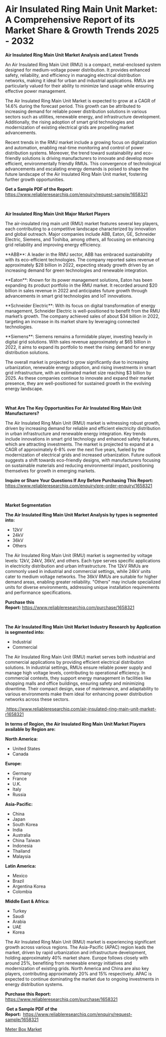 <p><h1>Air Insulated Ring Main Unit Market: A Comprehensive Report of its Market Share & Growth Trends 2025 - 2032</h1></p><p><strong>Air Insulated Ring Main Unit Market Analysis and Latest Trends</strong></p>
<p><p>An Air Insulated Ring Main Unit (RMU) is a compact, metal-enclosed system designed for medium-voltage power distribution. It provides enhanced safety, reliability, and efficiency in managing electrical distribution networks, making it ideal for urban and industrial applications. RMUs are particularly valued for their ability to minimize land usage while ensuring effective power management.</p><p>The Air Insulated Ring Main Unit Market is expected to grow at a CAGR of 14.6% during the forecast period. This growth can be attributed to increasing demand for reliable power distribution solutions in various sectors such as utilities, renewable energy, and infrastructure development. Additionally, the rising adoption of smart grid technologies and modernization of existing electrical grids are propelling market advancements.</p><p>Recent trends in the RMU market include a growing focus on digitalization and automation, enabling real-time monitoring and control of power distribution systems. Moreover, the trend toward sustainability and eco-friendly solutions is driving manufacturers to innovate and develop more efficient, environmentally friendly RMUs. This convergence of technological advancements and escalating energy demands is poised to shape the future landscape of the Air Insulated Ring Main Unit market, fostering further growth opportunities.</p></p>
<p><strong>Get a Sample PDF of the Report:&nbsp;</strong> <a href="https://www.reliableresearchiq.com/enquiry/request-sample/1658321?utm_campaign=3123&utm_medium=2&utm_source=Github&utm_content=ia&utm_term=08042025&utm_id=air-insulated-ring-main-unit">https://www.reliableresearchiq.com/enquiry/request-sample/1658321</a></p>
<p>&nbsp;</p>
<p><strong>Air Insulated Ring Main Unit Major Market Players</strong></p>
<p><p>The air-insulated ring main unit (RMU) market features several key players, each contributing to a competitive landscape characterized by innovation and global outreach. Major companies include ABB, Eaton, GE, Schneider Electric, Siemens, and Toshiba, among others, all focusing on enhancing grid reliability and improving energy efficiency.</p><p>**ABB**: A leader in the RMU sector, ABB has embraced sustainability with its eco-efficient technologies. The company reported sales revenue of approximately $28 billion in 2022, expecting steady growth driven by an increasing demand for green technologies and renewable integration.</p><p>**Eaton**: Known for its power management solutions, Eaton has been expanding its product portfolio in the RMU market. It recorded around $20 billion in sales revenue in 2022 and anticipates future growth through advancements in smart grid technologies and IoT innovations.</p><p>**Schneider Electric**: With its focus on digital transformation of energy management, Schneider Electric is well-positioned to benefit from the RMU market’s growth. The company achieved sales of about $34 billion in 2022, targeting an increase in its market share by leveraging connected technologies.</p><p>**Siemens**: Siemens remains a formidable player, investing heavily in digital grid solutions. With sales revenue approximately at $65 billion in 2022, it aims to expand its portfolio to meet the rising demand for energy distribution solutions.</p><p>The overall market is projected to grow significantly due to increasing urbanization, renewable energy adoption, and rising investments in smart grid infrastructure, with an estimated market size reaching $3 billion by 2025. As these companies continue to innovate and expand their market presence, they are well-positioned for sustained growth in the evolving energy landscape.</p></p>
<p>&nbsp;</p>
<p><strong>What Are The Key Opportunities For Air Insulated Ring Main Unit Manufacturers?</strong></p>
<p><p>The Air Insulated Ring Main Unit (RMU) market is witnessing robust growth, driven by increasing demand for reliable and efficient electricity distribution in urban infrastructure and renewable energy integration. Key trends include innovations in smart grid technology and enhanced safety features, which are attracting investments. The market is projected to expand at a CAGR of approximately 6-8% over the next five years, fueled by the modernization of electrical grids and increased urbanization. Future outlook suggests a shift towards eco-friendly designs, with manufacturers focusing on sustainable materials and reducing environmental impact, positioning themselves for growth in emerging markets.</p></p>
<p><strong>Inquire or Share Your Questions If Any Before Purchasing This Report:</strong> <a href="https://www.reliableresearchiq.com/enquiry/pre-order-enquiry/1658321?utm_campaign=3123&utm_medium=2&utm_source=Github&utm_content=ia&utm_term=08042025&utm_id=air-insulated-ring-main-unit">https://www.reliableresearchiq.com/enquiry/pre-order-enquiry/1658321</a></p>
<p>&nbsp;</p>
<p><strong>Market Segmentation</strong></p>
<p><strong>The Air Insulated Ring Main Unit Market Analysis by types is segmented into:</strong></p>
<p><ul><li>12kV</li><li>24kV</li><li>36kV</li><li>Others</li></ul></p>
<p><p>The Air Insulated Ring Main Unit (RMU) market is segmented by voltage levels: 12kV, 24kV, 36kV, and others. Each type serves specific applications in electricity distribution and urban infrastructure. The 12kV RMUs are commonly used in industrial and commercial settings, while 24kV units cater to medium voltage networks. The 36kV RMUs are suitable for higher demand areas, enabling greater reliability. "Others" may include specialized units for diverse environments, addressing unique installation requirements and performance specifications.</p></p>
<p><strong>Purchase this Report:&nbsp;</strong><a href="https://www.reliableresearchiq.com/purchase/1658321?utm_campaign=3123&utm_medium=2&utm_source=Github&utm_content=ia&utm_term=08042025&utm_id=air-insulated-ring-main-unit">https://www.reliableresearchiq.com/purchase/1658321</a></p>
<p>&nbsp;</p>
<p><strong>The Air Insulated Ring Main Unit Market Industry Research by Application is segmented into:</strong></p>
<p><ul><li>Industrial</li><li>Commercial</li></ul></p>
<p><p>The Air Insulated Ring Main Unit (RMU) market serves both industrial and commercial applications by providing efficient electrical distribution solutions. In industrial settings, RMUs ensure reliable power supply and manage high voltage levels, contributing to operational efficiency. In commercial contexts, they support energy management in facilities like shopping malls and office buildings, ensuring safety and minimizing downtime. Their compact design, ease of maintenance, and adaptability to various environments make them ideal for enhancing power distribution networks across these sectors.</p></p>
<p><a href="https://www.reliableresearchiq.com/air-insulated-ring-main-unit-market-r1658321?utm_campaign=3123&utm_medium=2&utm_source=Github&utm_content=ia&utm_term=08042025&utm_id=air-insulated-ring-main-unit">&nbsp;https://www.reliableresearchiq.com/air-insulated-ring-main-unit-market-r1658321</a></p>
<p><strong>In terms of Region, the Air Insulated Ring Main Unit Market Players available by Region are:</strong></p>
<p>
    <p> <strong> North America: </strong>
        <ul>
            <li>United States</li>
            <li>Canada</li>
        </ul>
        </p> 
    <p> <strong> Europe: </strong>
        <ul>
            <li>Germany</li>
            <li>France</li>
            <li>U.K.</li>
            <li>Italy</li>
            <li>Russia</li>
        </ul>
        </p> 
    <p> <strong> Asia-Pacific: </strong>
        <ul>
            <li>China</li>
            <li>Japan</li>
            <li>South Korea</li>
            <li>India</li>
            <li>Australia</li>
            <li>China Taiwan</li>
            <li>Indonesia</li>
            <li>Thailand</li>
            <li>Malaysia</li>
        </ul>
        </p> 
    <p> <strong> Latin America: </strong>
        <ul>
            <li>Mexico</li>
            <li>Brazil</li>
            <li>Argentina Korea</li>
            <li>Colombia</li>
        </ul>
        </p> 
    <p> <strong> Middle East & Africa: </strong>
        <ul>
            <li>Turkey</li>
            <li>Saudi</li>
            <li>Arabia</li>
            <li>UAE</li>
            <li>Korea</li>
        </ul>
    </p>
    </p>
<p><p>The Air Insulated Ring Main Unit (RMU) market is experiencing significant growth across various regions. The Asia-Pacific (APAC) region leads the market, driven by rapid urbanization and infrastructure development, holding approximately 40% market share. Europe follows closely with around 25%, benefiting from renewable energy initiatives and modernization of existing grids. North America and China are also key players, contributing approximately 20% and 15% respectively. APAC is expected to continue dominating the market due to ongoing investments in energy distribution systems.</p></p>
<p><strong>Purchase this Report: </strong><a href="https://www.reliableresearchiq.com/purchase/1658321?utm_campaign=3123&utm_medium=2&utm_source=Github&utm_content=ia&utm_term=08042025&utm_id=air-insulated-ring-main-unit">https://www.reliableresearchiq.com/purchase/1658321</a></p>
<p>&nbsp;<strong>Get a Sample PDF of the Report:&nbsp;&nbsp;</strong><a href="https://www.reliableresearchiq.com/enquiry/request-sample/1658321?utm_campaign=3123&utm_medium=2&utm_source=Github&utm_content=ia&utm_term=08042025&utm_id=air-insulated-ring-main-unit">https://www.reliableresearchiq.com/enquiry/request-sample/1658321</a></p>
<p><strong></strong></p>
<p><p><a href="https://github.com/balapopepi/Market-Research-Report-List-1/blob/main/meter-box-market.md?utm_campaign=3123&utm_medium=2&utm_source=Github&utm_content=ia&utm_term=08042025&utm_id=air-insulated-ring-main-unit">Meter Box Market</a></p></p>